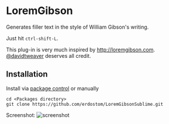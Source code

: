 # LoremGibson

Generates filler text in the style of William Gibson's writing.

Just hit `ctrl-shift-L`.

This plug-in is very much inspired by <http://loremgibson.com>. [@davidtweaver](https://twitter.com/DavidTWeaver) deserves all credit.

## Installation

Install via [package control](https://sublime.wbond.net/) or manually
````
cd <Packages directory>
git clone https://github.com/erdostom/LoremGibsonSublime.git
````

Screenshot:
![screenshot](https://i.imgur.com/Cz02KR3.png)